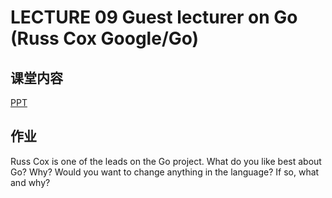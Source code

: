 # LECTURE 09 Guest lecturer on Go (Russ Cox Google/Go)

## 课堂内容

[PPT](gopattern.pdf)

## 作业

Russ Cox is one of the leads on the Go project. What do you like best about Go? Why? Would you want to change anything in the language? If so, what and why?